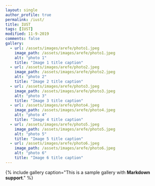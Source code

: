 ```yaml
---
layout: single
author_profile: true
permalink: /iust/
title: IUST
tags: [IUST]
modified: 11-9-2019
comments: false
gallery:
  - url: /assets/images/arefe/photo1.jpeg
    image_path: /assets/images/arefe/photo1.jpeg
    alt: "photo 1"
    title: "Image 1 title caption"
  - url: /assets/images/arefe/photo2.jpeg
    image_path: /assets/images/arefe/photo2.jpeg
    alt: "photo 2"
    title: "Image 2 title caption"
  - url: /assets/images/arefe/photo3.jpeg
    image_path: /assets/images/arefe/photo3.jpeg
    alt: "photo 3"
    title: "Image 3 title caption"  
  - url: /assets/images/arefe/photo4.jpeg
    image_path: /assets/images/arefe/photo4.jpeg
    alt: "photo 4"
    title: "Image 4 title caption"
  - url: /assets/images/arefe/photo5.jpeg
    image_path: /assets/images/arefe/photo5.jpeg
    alt: "photo 5"
    title: "Image 5 title caption"    
  - url: /assets/images/arefe/photo6.jpeg
    image_path: /assets/images/arefe/photo6.jpeg
    alt: "photo 6"
    title: "Image 6 title caption"
---
```


{% include gallery caption="This is a sample gallery with **Markdown support**." %}

